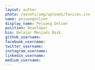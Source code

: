 ```yaml
---
layout: author
photo: /assets/img/uploads/favicon.ico
name: pejuangonlien
display_name: Pejuang Onlien
position: Developer
bio: Belajar Menjadi Baik.
github_username: 
facebook_username: 
twitter_username: 
instagram_username: 
linkedin_username: 
medium_username: 
---
```


